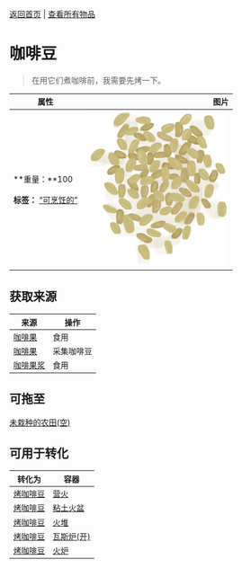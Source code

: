 [返回首页](index.md)   |  [查看所有物品](object.md)
# 咖啡豆  
> 在用它们煮咖啡前，我需要先烤一下。  
  
  属性  |   图片   
 ----  |  ----:   
 **重量：**100<br><br>**标签：**	[“可烹饪的”](tag_Cookable.md)  |  ![](Sprite/CoffeeBeans.png)   
  
## 获取来源  
来源  |  操作  
----  |  ----  
[咖啡果](CoffeeBerries.md)  |  食用  
[咖啡果](CoffeeBerries.md)  |  采集咖啡豆  
[咖啡果浆](CoffeeBerryPulp.md)  |  食用  
## 可拖至  
[未栽种的农田(空)](CropPlotEmpty.md)  
## 可用于转化  
转化为  |  容器  
----  |  ----  
[烤咖啡豆](CoffeeRoastedBeans.md)  |  [营火](Campfire.md)  
[烤咖啡豆](CoffeeRoastedBeans.md)  |  [粘土火盆](ClayFirePit.md)  
[烤咖啡豆](CoffeeRoastedBeans.md)  |  [火堆](Fire.md)  
[烤咖啡豆](CoffeeRoastedBeans.md)  |  [瓦斯炉(开)](GasCookerOn.md)  
[烤咖啡豆](CoffeeRoastedBeans.md)  |  [火炉](Stove.md)  
